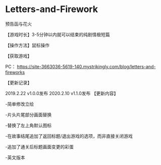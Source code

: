 # Letters-and-Firework
预告函与花火

【游戏时长】3-5分钟以内就可以结束的纯剧情极短篇

【操作方法】鼠标操作

【获取游戏】

PC： https://site-3663036-5619-140.mystrikingly.com/blog/letters-and-fireworks

【更新记录】

2019.2.22 v1.0.0发布
2020.2.10 v1.1.0发布
【更新内容】

-简单修改立绘

-片头片尾部分画面替换

-替换了左上角默认图标

-在故事结尾追加了返回标题/退出游戏的选项，而非直接关闭游戏

-追加了通关后标题画面变更的彩蛋

-英文版本
